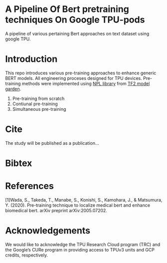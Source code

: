 # A Pipeline Of Bert pretraining  techniques On Google TPU-pods
A pipeline of  various pertaining Bert approaches on text dataset using google TPU. 


# Introduction
This repo introduces various pre-training  approaches  to enhance generic BERT models. All engineering proceses designed for TPU devices. Pre-training methods were implemented using [NPL library](https://github.com/tensorflow/models/tree/master/official/nlp) from [TF2 model garden](https://github.com/tensorflow/models/tree/master/official).

 1. Pre-training from scratch
 2. Contiunal pre-training
 3. Simultaneous pre-training



#  Cite
The study will be published as a publication...


#  Bibtex

# References
[1]Wada, S., Takeda, T., Manabe, S., Konishi, S., Kamohara, J., & Matsumura, Y. (2020). Pre-training technique to localize medical bert and enhance biomedical bert. arXiv preprint arXiv:2005.07202.


# Acknowledgements
We would like to acknowledge the TPU Research Cloud program (TRC) and the Google’s CURe program in providing access to TPUv3 units and GCP credits, respectively.
